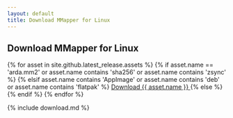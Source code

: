 ```yaml
---
layout: default
title: Download MMapper for Linux
---
```


## Download MMapper for Linux
{% for asset in site.github.latest_release.assets %}
{% if asset.name == 'arda.mm2' or asset.name contains 'sha256' or asset.name contains 'zsync' %}
{% elsif asset.name contains 'AppImage' or asset.name contains 'deb' or asset.name contains 'flatpak' %}
<a href="{{ asset.browser_download_url }}" class="download-link">
    Download {{ asset.name }}
</a>
{% else %}
{% endif %}
{% endfor %}

{% include download.md %}
